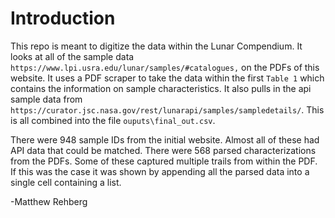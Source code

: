 # Introduction

This repo is meant to digitize the data within the Lunar Compendium. It looks at all of the sample data `https://www.lpi.usra.edu/lunar/samples/#catalogues,` on the PDFs of this website. It uses a PDF scraper to take the data within the first `Table 1` which contains the information on sample characteristics. It also pulls in the api sample data from `https://curator.jsc.nasa.gov/rest/lunarapi/samples/sampledetails/`. This is all combined into the file `ouputs\final_out.csv`. 

There were 948 sample IDs from the initial website. Almost all of these had API data that could be matched. There were 568 parsed characterizations from the PDFs. Some of these captured multiple trails from within the PDF. If this was the case it was shown by appending all the parsed data into a single cell containing a list. 

-Matthew Rehberg
